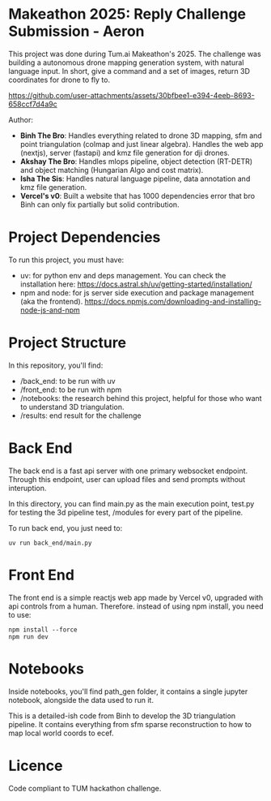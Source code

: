 # Makeathon 2025: Reply Challenge Submission - Aeron

This project was done during Tum.ai Makeathon's 2025. The challenge was building a autonomous drone mapping generation system, with natural language input. In short, give a command and a set of images, return 3D coordinates for drone to fly to.

https://github.com/user-attachments/assets/30bfbee1-e394-4eeb-8693-658ccf7d4a9c

Author:

- **Binh The Bro**: Handles everything related to drone 3D mapping, sfm and point triangulation (colmap and just linear algebra). Handles the web app (nextjs), server (fastapi) and kmz file generation for dji drones.
- **Akshay The Bro**: Handles mlops pipeline, object detection (RT-DETR) and object matching (Hungarian Algo and cost matrix).
- **Isha The Sis**: Handles natural language pipeline, data annotation and kmz file generation.
- **Vercel's v0**: Built a website that has 1000 dependencies error that bro Binh can only fix partially but solid contribution.

# Project Dependencies

To run this project, you must have:

- uv: for python env and deps management. You can check the installation here: https://docs.astral.sh/uv/getting-started/installation/
- npm and node: for js server side execution and package management (aka the frontend). https://docs.npmjs.com/downloading-and-installing-node-js-and-npm

# Project Structure

In this repository, you'll find:

- /back_end: to be run with uv
- /front_end: to be run with npm
- /notebooks: the research behind this project, helpful for those who want to understand 3D triangulation.
- /results: end result for the challenge

# Back End

The back end is a fast api server with one primary websocket endpoint. Through this endpoint, user can upload files and send prompts without interuption.

In this directory, you can find main.py as the main execution point, test.py for testing the 3d pipeline test, /modules for every part of the pipeline.

To run back end, you just need to:

```
uv run back_end/main.py
```

# Front End

The front end is a simple reactjs web app made by Vercel v0, upgraded with api controls from a human. Therefore. instead of using npm install, you need to use:

```
npm install --force
npm run dev
```

# Notebooks

Inside notebooks, you'll find path_gen folder, it contains a single jupyter notebook, alongside the data used to run it.

This is a detailed-ish code from Binh to develop the 3D triangulation pipeline. It contains everything from sfm sparse reconstruction to how to map local world coords to ecef.

# Licence

Code compliant to TUM hackathon challenge.
